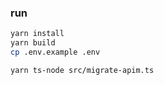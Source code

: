 ### run

```bash
yarn install
yarn build
cp .env.example .env

yarn ts-node src/migrate-apim.ts
```
